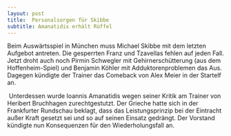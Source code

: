 ```yaml
---
layout: post
title:  Personalsorgen für Skibbe
subtitle: Amanatidis erhält Rüffel
---
```


Beim Auswärtsspiel in München muss Michael Skibbe mit dem letzten Aufgebot antreten. Die gesperrten Franz und Tzavellas fehlen auf jeden Fall. Jetzt droht auch noch Pirmin Schwegler mit Gehirnerschütterung (aus dem Hoffenheim-Spiel) und Benjamin Köhler mit Adduktorenproblemen das Aus. Dagegen kündigte der Trainer das Comeback von Alex Meier in der Startelf an.

 Unterdessen wurde Ioannis Amanatidis wegen seiner Kritik am Trainer von Heribert Bruchhagen zurechtgestutzt. Der Grieche hatte sich in der Frankfurter Rundschau beklagt, dass das Leistungsprinzip bei der Eintracht außer Kraft gesetzt sei und so auf seinen Einsatz gedrängt. Der Vorstand kündigte nun Konsequenzen für den Wiederholungsfall an.
